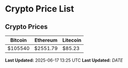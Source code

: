 # Crypto Price List

## Crypto Prices
| Bitcoin | Ethereum | Litecoin |
| ------- | -------- | -------- |
| $105540 | $2551.79 | $85.23 |
**Last Updated:** 2025-06-17 13:25 UTC
**Last Updated:** $DATE$

